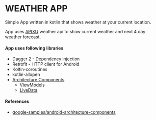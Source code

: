 # WEATHER APP

Simple App written in kotlin that shows weather at your current location.

App uses [APIXU](https://www.apixu.com/) weather api to show current weather and next 4 day weather forecast.

#### App uses following libraries
* Dagger 2 - Dependency injection
* Retrofit - HTTP client for Android
* Koltin-coroutines
* kotlin-allopen
* [Architecture Components](https://developer.android.com/arch)
    * [ViewModels](https://developer.android.com/topic/libraries/architecture/viewmodel)
    * [LiveData](https://developer.android.com/topic/libraries/architecture/livedata)

#### References

* [google-samples/android-architecture-components](https://github.com/googlesamples/android-architecture-components)